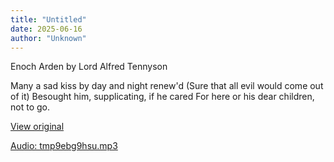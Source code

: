 ```yaml
---
title: "Untitled"
date: 2025-06-16
author: "Unknown"
---
```


Enoch Arden by Lord Alfred Tennyson

Many a sad kiss by day and night renew'd
(Sure that all evil would come out of it)
Besought him, supplicating, if he cared
For here or his dear children, not to go.

[View original](https://t.me/c/2696929880/339)


[Audio: tmp9ebg9hsu.mp3](files/tmp9ebg9hsu.mp3)